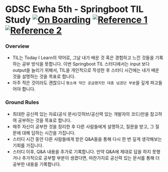 # GDSC Ewha 5th - Springboot TIL Study   [![On Boarding](https://img.shields.io/badge/-On%20Boarding-ivory)](https://accessible-wormhole-70a.notion.site/Springboot-TIL-6607f7fdbb644b41ba27fa8c3bb373c9?pvs=4) [![Reference 1](https://img.shields.io/badge/-Reference%201-green)](https://github.com/namjunemy/TIL?tab=readme-ov-file) [![Reference 2](https://img.shields.io/badge/-Reference%202-green)](https://velog.io/@tjddnths0223/%EB%A9%B4%EC%A0%91-Spring-%EB%B0%8F-%EB%B0%B1%EC%97%94%EB%93%9C-%EC%A7%88%EB%AC%B8%EB%A6%AC%EC%8A%A4%ED%8A%B8)

### Overview
- TIL는 Today I Learn의 약어로, 그날 내가 배운 것 혹은 경험하고 느낀 것들을 기록하는 공부 방식을 뜻합니다. 이번 Springboot TIL 스터디에서는 input 보다 output을 늘리기 위해서, TIL을 개인적으로 작성한 후 스터디 시간에는 내가 배운 것을 설명하는 것을 목표로 합니다.
- 아주 작은 것이라도 괜찮으니 `평소에 약간 궁금했지만 대충 넘겼던 부분`을 깊게 파고들어야 합니다.

### Ground Rules
- 최대한 공신력 있는 자료(공식 문서/깃허브/공신력 있는 개발자의 코드)만을 참고하여 공부하는 것을 목표로 합니다.
- 매주 자신이 공부한 것을 정리한 후 다른 사람들에게 설명하고, 질문을 받고, 그 질문에 대해 답하는 시간을 가집니다.
- 스터디 시간 동안 다른 사람들에게 받은 Q&A들을 통해 다시 한 번 깊게 생각해보는 기회를 가집니다.
- 스터디 이후, Q&A 내용을 추가로 기록합니다. 만약 Q&A에 제대로 답을 하지 못했거나 추가적으로 공부할 부분이 생겼다면, 마찬가지로 공신력 있는 문서를 통해 더 공부한 내용을 기록합니다.
